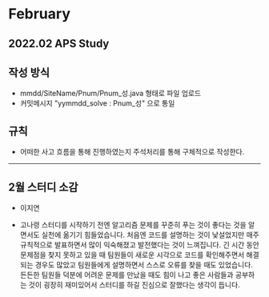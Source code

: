 # February
2022.02 APS Study
------------------
## 작성 방식

- mmdd/SiteName/Pnum/Pnum_성.java 형태로 파일 업로드
- 커밋메시지 "yymmdd_solve : Pnum_성" 으로 통일


## 규칙

- 어떠한 사고 흐름을 통해 진행하였는지 주석처리를 통해 구체적으로 작성한다.

------------------
## 2월 스터디 소감

- 이지연
  
- 고나령
  스터디를 시작하기 전엔 알고리즘 문제를 꾸준히 푸는 것이 좋다는 것을 알면서도 실천에 옮기기 힘들었습니다. 처음엔 코드를 설명하는 것이 낯설었지만 매주 규칙적으로 발표하면서 많이 익숙해졌고 발전했다는 것이 느껴집니다. 긴 시간 동안 문제점을 찾지 못하고 있을 때 팀원들이 새로운 시각으로 코드를 확인해주면서 해결되는 경우도 많았고 팀원들에게 설명하면서 스스로 오류를 찾을 때도 있었습니다. 든든한 팀원들 덕분에 어려운 문제를 만났을 때도 힘이 나고 좋은 사람들과 공부하는 것이 굉장히 재미있어서 스터디를 하길 진심으로 잘했다는 생각이 듭니다.
